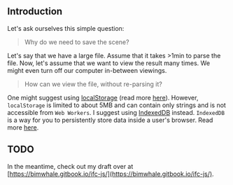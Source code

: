 ## Introduction

Let's ask ourselves this simple question:

> Why do we need to save the scene?

Let's say that we have a large file. Assume that it takes >1min to parse the file. Now, let's assume that we want to view the result many times. We might even turn off our computer in-between viewings.

> How can we view the file, without re-parsing it?

One might suggest using [localStorage](https://developer.mozilla.org/en-US/docs/Web/API/Window/localStorage) (read more [here](https://www.w3schools.com/jsref/prop_win_localstorage.asp)). However, `localStorage` is limited to about 5MB and can contain only strings and is not accessible from `Web Workers`.
I suggest using [IndexedDB](https://developer.mozilla.org/en-US/docs/Web/API/IndexedDB_API) instead. `IndexedDB` is a way for you to persistently store data inside a user's browser. Read more [here](https://javascript.info/indexeddb).

## TODO

In the meantime, check out my draft over at [https://bimwhale.gitbook.io/ifc-js/](https://bimwhale.gitbook.io/ifc-js/).
